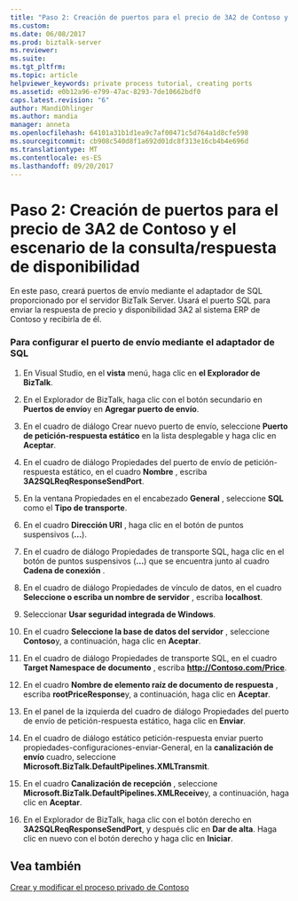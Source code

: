 ```yaml
---
title: "Paso 2: Creación de puertos para el precio de 3A2 de Contoso y el escenario de respuesta de la consulta de disponibilidad mediante el Explorador de BizTalk | Documentos de Microsoft"
ms.custom: 
ms.date: 06/08/2017
ms.prod: biztalk-server
ms.reviewer: 
ms.suite: 
ms.tgt_pltfrm: 
ms.topic: article
helpviewer_keywords: private process tutorial, creating ports
ms.assetid: e0b12a96-e799-47ac-8293-7de10662bdf0
caps.latest.revision: "6"
author: MandiOhlinger
ms.author: mandia
manager: anneta
ms.openlocfilehash: 64101a31b1d1ea9c7af00471c5d764a1d8cfe598
ms.sourcegitcommit: cb908c540d8f1a692d01dc8f313e16cb4b4e696d
ms.translationtype: MT
ms.contentlocale: es-ES
ms.lasthandoff: 09/20/2017
---
```

# <a name="step-2-creating-ports-for-the-contoso-3a2-price-and-availability-queryresponse-scenario"></a>Paso 2: Creación de puertos para el precio de 3A2 de Contoso y el escenario de la consulta/respuesta de disponibilidad
En este paso, creará puertos de envío mediante el adaptador de SQL proporcionado por el servidor BizTalk Server. Usará el puerto SQL para enviar la respuesta de precio y disponibilidad 3A2 al sistema ERP de Contoso y recibirla de él.  
  
### <a name="to-configure-a-send-port-using-the-sql-adapter"></a>Para configurar el puerto de envío mediante el adaptador de SQL  
  
1.  En Visual Studio, en el **vista** menú, haga clic en **el Explorador de BizTalk**.  
  
2.  En el Explorador de BizTalk, haga clic con el botón secundario en **Puertos de envío**y en **Agregar puerto de envío**.  
  
3.  En el cuadro de diálogo Crear nuevo puerto de envío, seleccione **Puerto de petición-respuesta estático** en la lista desplegable y haga clic en **Aceptar**.  
  
4.  En el cuadro de diálogo Propiedades del puerto de envío de petición-respuesta estático, en el cuadro **Nombre** , escriba **3A2SQLReqResponseSendPort**.  
  
5.  En la ventana Propiedades en el encabezado **General** , seleccione **SQL** como el **Tipo de transporte**.  
  
6.  En el cuadro **Dirección URI** , haga clic en el botón de puntos suspensivos (**…**).  
  
7.  En el cuadro de diálogo Propiedades de transporte SQL, haga clic en el botón de puntos suspensivos (**…**) que se encuentra junto al cuadro **Cadena de conexión** .  
  
8.  En el cuadro de diálogo Propiedades de vínculo de datos, en el cuadro **Seleccione o escriba un nombre de servidor** , escriba **localhost**.  
  
9. Seleccionar **Usar seguridad integrada de Windows**.  
  
10. En el cuadro **Seleccione la base de datos del servidor** , seleccione **Contoso**y, a continuación, haga clic en **Aceptar**.  
  
11. En el cuadro de diálogo Propiedades de transporte SQL, en el cuadro **Target Namespace de documento** , escriba **http://Contoso.com/Price**.  
  
12. En el cuadro **Nombre de elemento raíz de documento de respuesta** , escriba **rootPriceResponse**y, a continuación, haga clic en **Aceptar**.  
  
13. En el panel de la izquierda del cuadro de diálogo Propiedades del puerto de envío de petición-respuesta estático, haga clic en **Enviar**.  
  
14. En el cuadro de diálogo estático petición-respuesta enviar puerto propiedades-configuraciones-enviar-General, en la **canalización de envío** cuadro, seleccione **Microsoft.BizTalk.DefaultPipelines.XMLTransmit**.  
  
15. En el cuadro **Canalización de recepción** , seleccione **Microsoft.BizTalk.DefaultPipelines.XMLReceive**y, a continuación, haga clic en **Aceptar**.  
  
16. En el Explorador de BizTalk, haga clic con el botón derecho en **3A2SQLReqResponseSendPort**, y después clic en **Dar de alta**. Haga clic en nuevo con el botón derecho y haga clic en **Iniciar**.  
  
## <a name="see-also"></a>Vea también  
 [Crear y modificar el proceso privado de Contoso](creating-and-modifying-the-private-process-for-contoso.md)